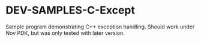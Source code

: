 # DEV-SAMPLES-C-Except
Sample program demonstrating C++ exception handling. Should work under Nov PDK, but was only tested with later version.
